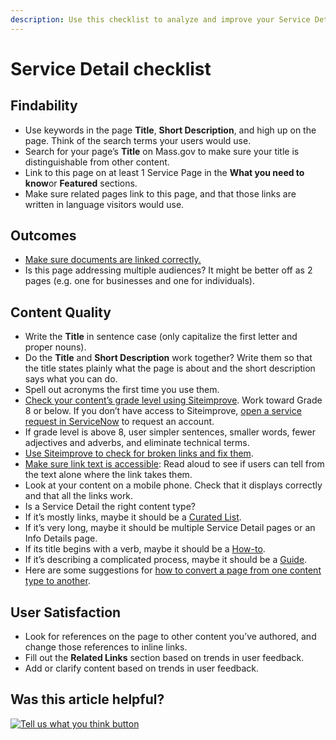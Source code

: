 ```yaml
---
description: Use this checklist to analyze and improve your Service Details page.
---
```


# Service Detail checklist

## Findability

* Use keywords in the page **Title**, **Short Description**, and high up on the page. Think of the search terms your users would use.
* Search for your page’s **Title** on Mass.gov to make sure your title is distinguishable from other content.
* Link to this page on at least 1 Service Page in the **What you need to know**or **Featured** sections.
* Make sure related pages link to this page, and that those links are written in language visitors would use.

## Outcomes

* [Make sure documents are linked correctly.](../../authoring-and-editing/documents/)
* Is this page addressing multiple audiences? It might be better off as 2 pages \(e.g. one for businesses and one for individuals\).

## Content Quality

* Write the **Title** in sentence case \(only capitalize the first letter and proper nouns\).
* Do the **Title** and **Short Description** work together? Write them so that the title states plainly what the page is about and the short description says what you can do.
* Spell out acronyms the first time you use them.
* [Check your content’s grade level using Siteimprove](../../tools-for-improving-your-content/siteimprove/check-your-contents-readability-with-siteimprove.md). Work toward Grade 8 or below. If you don’t have access to Siteimprove, [open a service request in ServiceNow](../../get-help-from-the-mass.gov-team/servicenow-request-support-from-the-mass.gov-team.md) to request an account.
* If grade level is above 8, user simpler sentences, smaller words, fewer adjectives and adverbs, and eliminate technical terms.
* [Use Siteimprove to check for broken links and fix them](../../tools-for-improving-your-content/siteimprove/use-siteimprove-to-fix-broken-links.md).
* [Make sure link text is accessible](../style-guide.md#links): Read aloud to see if users can tell from the text alone where the link takes them.
* Look at your content on a mobile phone. Check that it displays correctly and that all the links work.
* Is a Service Detail the right content type?
* If it’s mostly links, maybe it should be a [Curated List](../../content-types/curated-lists/).
* If it’s very long, maybe it should be multiple Service Detail pages or an Info Details page.
* If its title begins with a verb, maybe it should be a [How-to](../../content-types/how-to-pages.md).
* If it’s describing a complicated process, maybe it should be a [Guide](../../content-types/guides.md).
* Here are some suggestions for [how to convert a page from one content type to another](../converting-from-1-content-type-to-another.md).

## User Satisfaction

* Look for references on the page to other content you’ve authored, and change those references to inline links.
* Fill out the **Related Links** section based on trends in user feedback.
* Add or clarify content based on trends in user feedback.

## Was this article helpful?

[![Tell us what you think button](https://blobscdn.gitbook.com/v0/b/gitbook-28427.appspot.com/o/assets%2F-LJ04qJGAHkvdE13BfdG%2F-LSz77NBAwnSNpMPT3df%2F-LSz7xSmyKXltd4avaCt%2FKB%20survey%20button%20POC%202.png?alt=media&token=8d071cab-8b95-48a3-a332-13e3fc8d9f96)](https://massgov.formstack.com/forms/mass_gov_knowledge_base_feedback?article=service-detail-checklist)

